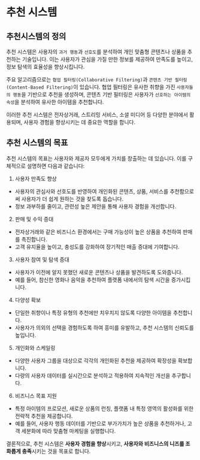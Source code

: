 # 추천 시스템

## 추천시스템의 정의

추천 시스템은 사용자의 `과거 행동`과 `선호도`를 분석하여 개인 맞춤형 콘텐츠나 상품을 추천하는 기술입니다. 이는 사용자가 관심을 가질 만한 정보를 제공하여 만족도를 높이고, 정보 탐색의 효율성을 향상시킵니다.

주요 알고리즘으로는 `협업 필터링(Collaborative Filtering)`과 `콘텐츠 기반 필터링(Content-Based Filtering)`이 있습니다. 협업 필터링은 유사한 취향을 가진 `사용자들의 행동`을 기반으로 추천을 생성하며, 콘텐츠 기반 필터링은 사용자가 `선호하는 아이템의 속성`을 분석하여 유사한 아이템을 추천합니다.

이러한 추천 시스템은 전자상거래, 스트리밍 서비스, 소셜 미디어 등 다양한 분야에서 활용되며, 사용자 경험을 향상시키는 데 중요한 역할을 합니다.

## 추천 시스템의 목표

추천 시스템의 목표는 사용자와 제공자 모두에게 가치를 창출하는 데 있습니다. 이를 구체적으로 설명하면 다음과 같습니다:

1. 사용자 만족도 향상

- 사용자의 관심사와 선호도를 반영하여 개인화된 콘텐츠, 상품, 서비스를 추천함으로써 사용자가 더 쉽게 원하는 것을 찾도록 돕습니다.
- 정보 과부하를 줄이고, 관련성 높은 제안을 통해 사용자 경험을 개선합니다.

2. 판매 및 수익 증대

- 전자상거래와 같은 비즈니스 환경에서는 구매 가능성이 높은 상품을 추천하여 판매를 촉진합니다.
- 고객 유지율을 높이고, 충성도를 강화하여 장기적인 매출 증대에 기여합니다.

3. 사용자 참여 및 탐색 증대

- 사용자가 이전에 알지 못했던 새로운 콘텐츠나 상품을 발견하도록 도와줍니다.
- 예를 들어, 참신한 영화나 음악을 추천하여 플랫폼 내에서의 탐색 시간을 증가시킵니다.

4. 다양성 확보

- 단일한 취향이나 특정 유형의 추천에만 치우치지 않도록 다양한 아이템을 추천합니다.
- 사용자가 의외의 선택을 경험하도록 하여 흥미를 유발하고, 추천 시스템의 신뢰도를 높입니다.

5. 개인화와 스케일링

- 다양한 사용자 그룹을 대상으로 각각의 개인화된 추천을 제공하여 확장성을 확보합니다.
- 다량의 사용자 데이터를 실시간으로 분석하고 적용하여 지속적인 개선을 추구합니다.

6. 비즈니스 목표 지원

- 특정 아이템의 프로모션, 새로운 상품의 런칭, 플랫폼 내 특정 영역의 활성화를 위한 전략적 추천을 제공합니다.
- 예를 들어, 사용자 행동 데이터를 기반으로 부가가치가 높은 상품을 추천하거나, 고객 세분화에 따라 맞춤형 마케팅을 실행합니다.

결론적으로, 추천 시스템은 **사용자 경험을 향상**시키고, **사용자와 비즈니스의 니즈를 조화롭게 충족**시키는 것을 목표로 합니다.
